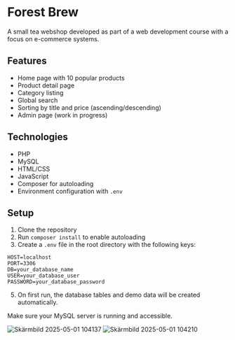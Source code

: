 # Forest Brew

A small tea webshop developed as part of a web development course with a focus on e-commerce systems.

## Features

- Home page with 10 popular products  
- Product detail page  
- Category listing  
- Global search  
- Sorting by title and price (ascending/descending)  
- Admin page (work in progress)

## Technologies

- PHP  
- MySQL  
- HTML/CSS 
- JavaScript  
- Composer for autoloading  
- Environment configuration with `.env`

## Setup

1. Clone the repository  
2. Run `composer install` to enable autoloading  
3. Create a `.env` file in the root directory with the following keys:
 ```env
HOST=localhost
PORT=3306
DB=your_database_name
USER=your_database_user
PASSWORD=your_database_password
```
5. On first run, the database tables and demo data will be created automatically.  

Make sure your MySQL server is running and accessible.


![Skärmbild 2025-05-01 104137](https://github.com/user-attachments/assets/3bec285e-30eb-4a39-b743-0ce6a599213a)
![Skärmbild 2025-05-01 104210](https://github.com/user-attachments/assets/ce6292cd-bd85-4e49-9839-7e5f2fece69e)


